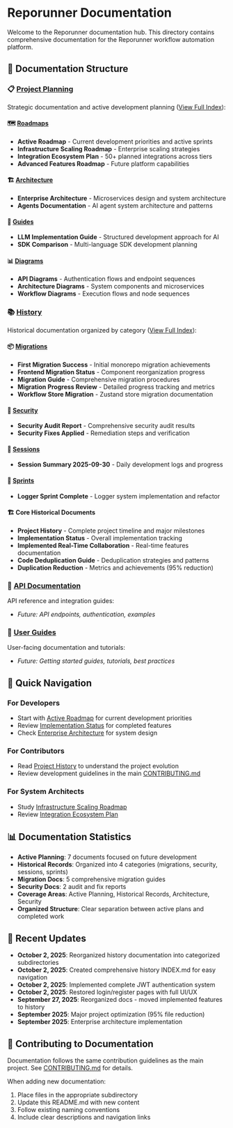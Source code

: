 # Reporunner Documentation

Welcome to the Reporunner documentation hub. This directory contains comprehensive documentation for the Reporunner workflow automation platform.

## 📁 Documentation Structure

### 📋 [Project Planning](./project-planning/)
Strategic documentation and active development planning ([View Full Index](./project-planning/INDEX.md)):

#### 🗺️ [Roadmaps](./project-planning/roadmaps/)
- **Active Roadmap** - Current development priorities and active sprints
- **Infrastructure Scaling Roadmap** - Enterprise scaling strategies
- **Integration Ecosystem Plan** - 50+ planned integrations across tiers
- **Advanced Features Roadmap** - Future platform capabilities

#### 🏗️ [Architecture](./project-planning/architecture/)
- **Enterprise Architecture** - Microservices design and system architecture
- **Agents Documentation** - AI agent system architecture and patterns

#### 📖 [Guides](./project-planning/guides/)
- **LLM Implementation Guide** - Structured development approach for AI
- **SDK Comparison** - Multi-language SDK development planning

#### 📊 [Diagrams](./project-planning/diagrams/)
- **API Diagrams** - Authentication flows and endpoint sequences
- **Architecture Diagrams** - System components and microservices
- **Workflow Diagrams** - Execution flows and node sequences

### 📚 [History](./history/)
Historical documentation organized by category ([View Full Index](./history/INDEX.md)):

#### 📦 [Migrations](./history/migrations/)
- **First Migration Success** - Initial monorepo migration achievements
- **Frontend Migration Status** - Component reorganization progress
- **Migration Guide** - Comprehensive migration procedures
- **Migration Progress Review** - Detailed progress tracking and metrics
- **Workflow Store Migration** - Zustand store migration documentation

#### 🔐 [Security](./history/security/)
- **Security Audit Report** - Comprehensive security audit results
- **Security Fixes Applied** - Remediation steps and verification

#### 📝 [Sessions](./history/sessions/)
- **Session Summary 2025-09-30** - Daily development logs and progress

#### 🚀 [Sprints](./history/sprints/)
- **Logger Sprint Complete** - Logger system implementation and refactor

#### 🏗️ Core Historical Documents
- **Project History** - Complete project timeline and major milestones
- **Implementation Status** - Overall implementation tracking
- **Implemented Real-Time Collaboration** - Real-time features documentation
- **Code Deduplication Guide** - Deduplication strategies and patterns
- **Duplication Reduction** - Metrics and achievements (95% reduction)

### 🔧 [API Documentation](./api/)
API reference and integration guides:
- *Future: API endpoints, authentication, examples*

### 📖 [User Guides](./guides/)
User-facing documentation and tutorials:
- *Future: Getting started guides, tutorials, best practices*

## 🎯 Quick Navigation

### For Developers
- Start with [Active Roadmap](./project-planning/ACTIVE_ROADMAP.md) for current development priorities
- Review [Implementation Status](./history/IMPLEMENTATION_STATUS.md) for completed features
- Check [Enterprise Architecture](./project-planning/ENTERPRISE_ARCHITECTURE.md) for system design

### For Contributors
- Read [Project History](./history/PROJECT_HISTORY.md) to understand the project evolution
- Review development guidelines in the main [CONTRIBUTING.md](../CONTRIBUTING.md)

### For System Architects
- Study [Infrastructure Scaling Roadmap](./project-planning/02_INFRASTRUCTURE_SCALING_ROADMAP.md)
- Review [Integration Ecosystem Plan](./project-planning/03_INTEGRATION_ECOSYSTEM_PLAN.md)

## 📊 Documentation Statistics

- **Active Planning**: 7 documents focused on future development
- **Historical Records**: Organized into 4 categories (migrations, security, sessions, sprints)
- **Migration Docs**: 5 comprehensive migration guides
- **Security Docs**: 2 audit and fix reports
- **Coverage Areas**: Active Planning, Historical Records, Architecture, Security
- **Organized Structure**: Clear separation between active plans and completed work

## 🔄 Recent Updates

- **October 2, 2025**: Reorganized history documentation into categorized subdirectories
- **October 2, 2025**: Created comprehensive history INDEX.md for easy navigation
- **October 2, 2025**: Implemented complete JWT authentication system
- **October 2, 2025**: Restored login/register pages with full UI/UX
- **September 27, 2025**: Reorganized docs - moved implemented features to history
- **September 2025**: Major project optimization (95% file reduction)
- **September 2025**: Enterprise architecture implementation

## 📝 Contributing to Documentation

Documentation follows the same contribution guidelines as the main project. See [CONTRIBUTING.md](../CONTRIBUTING.md) for details.

When adding new documentation:
1. Place files in the appropriate subdirectory
2. Update this README.md with new content
3. Follow existing naming conventions
4. Include clear descriptions and navigation links